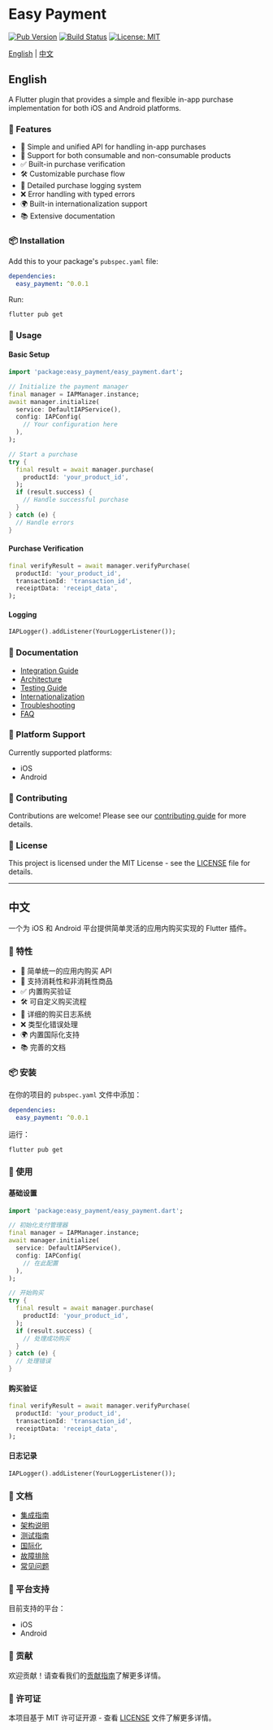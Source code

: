 # Easy Payment

[![Pub Version](https://img.shields.io/pub/v/easy_payment)](https://pub.dev/packages/easy_payment)
[![Build Status](https://github.com/yourusername/easy_payment/workflows/CI/badge.svg)](https://github.com/yourusername/easy_payment/actions)
[![License: MIT](https://img.shields.io/badge/License-MIT-yellow.svg)](https://opensource.org/licenses/MIT)

[English](#english) | [中文](#chinese)

<h2 id="english">English</h2>

A Flutter plugin that provides a simple and flexible in-app purchase implementation for both iOS and Android platforms.

### 🚀 Features

- 📱 Simple and unified API for handling in-app purchases
- 🔄 Support for both consumable and non-consumable products
- ✅ Built-in purchase verification
- 🛠 Customizable purchase flow
- 📝 Detailed purchase logging system
- ❌ Error handling with typed errors
- 🌍 Built-in internationalization support
- 📚 Extensive documentation

### 📦 Installation

Add this to your package's `pubspec.yaml` file:

```yaml
dependencies:
  easy_payment: ^0.0.1
```

Run:
```bash
flutter pub get
```

### 🔨 Usage

#### Basic Setup

```dart
import 'package:easy_payment/easy_payment.dart';

// Initialize the payment manager
final manager = IAPManager.instance;
await manager.initialize(
  service: DefaultIAPService(),
  config: IAPConfig(
    // Your configuration here
  ),
);

// Start a purchase
try {
  final result = await manager.purchase(
    productId: 'your_product_id',
  );
  if (result.success) {
    // Handle successful purchase
  }
} catch (e) {
  // Handle errors
}
```

#### Purchase Verification

```dart
final verifyResult = await manager.verifyPurchase(
  productId: 'your_product_id',
  transactionId: 'transaction_id',
  receiptData: 'receipt_data',
);
```

#### Logging

```dart
IAPLogger().addListener(YourLoggerListener());
```

### 📖 Documentation

- [Integration Guide](docs/en/integration_guide.md)
- [Architecture](docs/en/architecture.md)
- [Testing Guide](docs/en/testing_guide.md)
- [Internationalization](docs/en/internationalization.md)
- [Troubleshooting](docs/en/troubleshooting.md)
- [FAQ](docs/en/faq.md)

### 📱 Platform Support

Currently supported platforms:
- iOS
- Android

### 🤝 Contributing

Contributions are welcome! Please see our [contributing guide](CONTRIBUTING.md) for more details.

### 📄 License

This project is licensed under the MIT License - see the [LICENSE](LICENSE) file for details.

---

<h2 id="chinese">中文</h2>

一个为 iOS 和 Android 平台提供简单灵活的应用内购买实现的 Flutter 插件。

### 🚀 特性

- 📱 简单统一的应用内购买 API
- 🔄 支持消耗性和非消耗性商品
- ✅ 内置购买验证
- 🛠 可自定义购买流程
- 📝 详细的购买日志系统
- ❌ 类型化错误处理
- 🌍 内置国际化支持
- 📚 完善的文档

### 📦 安装

在你的项目的 `pubspec.yaml` 文件中添加：

```yaml
dependencies:
  easy_payment: ^0.0.1
```

运行：
```bash
flutter pub get
```

### 🔨 使用

#### 基础设置

```dart
import 'package:easy_payment/easy_payment.dart';

// 初始化支付管理器
final manager = IAPManager.instance;
await manager.initialize(
  service: DefaultIAPService(),
  config: IAPConfig(
    // 在此配置
  ),
);

// 开始购买
try {
  final result = await manager.purchase(
    productId: 'your_product_id',
  );
  if (result.success) {
    // 处理成功购买
  }
} catch (e) {
  // 处理错误
}
```

#### 购买验证

```dart
final verifyResult = await manager.verifyPurchase(
  productId: 'your_product_id',
  transactionId: 'transaction_id',
  receiptData: 'receipt_data',
);
```

#### 日志记录

```dart
IAPLogger().addListener(YourLoggerListener());
```

### 📖 文档

- [集成指南](docs/zh/integration_guide.md)
- [架构说明](docs/zh/architecture.md)
- [测试指南](docs/zh/testing_guide.md)
- [国际化](docs/zh/internationalization.md)
- [故障排除](docs/zh/troubleshooting.md)
- [常见问题](docs/zh/faq.md)

### 📱 平台支持

目前支持的平台：
- iOS
- Android

### 🤝 贡献

欢迎贡献！请查看我们的[贡献指南](CONTRIBUTING.md)了解更多详情。

### 📄 许可证

本项目基于 MIT 许可证开源 - 查看 [LICENSE](LICENSE) 文件了解更多详情。

